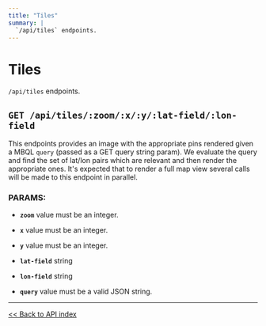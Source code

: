 ```yaml
---
title: "Tiles"
summary: |
  `/api/tiles` endpoints.
---
```


# Tiles

`/api/tiles` endpoints.

## `GET /api/tiles/:zoom/:x/:y/:lat-field/:lon-field`

This endpoints provides an image with the appropriate pins rendered given a MBQL `query` (passed as a GET query
  string param). We evaluate the query and find the set of lat/lon pairs which are relevant and then render the
  appropriate ones. It's expected that to render a full map view several calls will be made to this endpoint in
  parallel.

### PARAMS:

*  **`zoom`** value must be an integer.

*  **`x`** value must be an integer.

*  **`y`** value must be an integer.

*  **`lat-field`** string

*  **`lon-field`** string

*  **`query`** value must be a valid JSON string.

---

[<< Back to API index](../api-documentation.md)